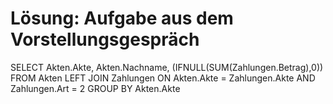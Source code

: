 # Lösung: Aufgabe aus dem Vorstellungsgespräch 

SELECT Akten.Akte, Akten.Nachname, (IFNULL(SUM(Zahlungen.Betrag),0)) FROM Akten LEFT JOIN Zahlungen ON Akten.Akte = Zahlungen.Akte AND Zahlungen.Art = 2 GROUP BY Akten.Akte 
